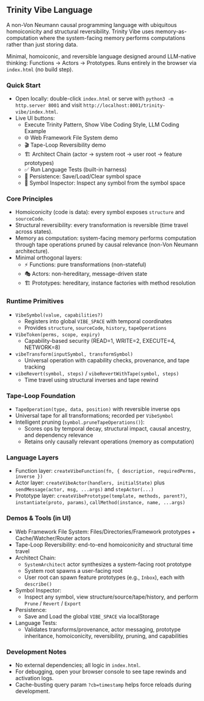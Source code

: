 ## Trinity Vibe Language

A non-Von Neumann causal programming language with ubiquitous homoiconicity and structural reversibility. Trinity Vibe uses memory-as-computation where the system-facing memory performs computations rather than just storing data.

Minimal, homoiconic, and reversible language designed around LLM-native thinking: Functions → Actors → Prototypes. Runs entirely in the browser via `index.html` (no build step).

### Quick Start

- Open locally: double-click `index.html` or serve with `python3 -m http.server 8001` and visit `http://localhost:8001/trinity-vibe/index.html`.
- Live UI buttons:
  - Execute Trinity Pattern, Show Vibe Coding Style, LLM Coding Example
  - 🌐 Web Framework File System demo
  - 🎬 Tape-Loop Reversibility demo
  - 🏗️ Architect Chain (actor → system root → user root → feature prototypes)
  - ✅ Run Language Tests (built-in harness)
  - 💾 Persistence: Save/Load/Clear symbol space
  - 🧭 Symbol Inspector: Inspect any symbol from the symbol space

### Core Principles

- Homoiconicity (code is data): every symbol exposes `structure` and `sourceCode`.
- Structural reversibility: every transformation is reversible (time travel across states).
- Memory as computation: system-facing memory performs computation through tape operations pruned by causal relevance (non-Von Neumann architecture).
- Minimal orthogonal layers:
  - ⚡ Functions: pure transformations (non-stateful)
  - 🎭 Actors: non-hereditary, message-driven state
  - 🏗️ Prototypes: hereditary, instance factories with method resolution

### Runtime Primitives

- `VibeSymbol(value, capabilities?)`
  - Registers into global `VIBE_SPACE` with temporal coordinates
  - Provides `structure`, `sourceCode`, `history`, `tapeOperations`
- `VibeToken(perms, scope, expiry)`
  - Capability-based security (READ=1, WRITE=2, EXECUTE=4, NETWORK=8)
- `vibeTransform(inputSymbol, transformSymbol)`
  - Universal operation with capability checks, provenance, and tape tracking
- `vibeRevert(symbol, steps)` / `vibeRevertWithTape(symbol, steps)`
  - Time travel using structural inverses and tape rewind

### Tape-Loop Foundation

- `TapeOperation(type, data, position)` with reversible inverse ops
- Universal tape for all transformations; recorded per `VibeSymbol`
- Intelligent pruning (`symbol.pruneTapeOperations()`):
  - Scores ops by temporal decay, structural impact, causal ancestry, and dependency relevance
  - Retains only causally relevant operations (memory as computation)

### Language Layers

- Function layer: `createVibeFunction(fn, { description, requiredPerms, inverse })`
- Actor layer: `createVibeActor(handlers, initialState)` plus `sendMessage(actor, msg, ...args)` and `stepActor(...)`
- Prototype layer: `createVibePrototype(template, methods, parent?)`, `instantiate(proto, params)`, `callMethod(instance, name, ...args)`

### Demos & Tools (in UI)

- Web Framework File System: Files/Directories/Framework prototypes + Cache/Watcher/Router actors
- Tape-Loop Reversibility: end-to-end homoiconicity and structural time travel
- Architect Chain:
  - `SystemArchitect` actor synthesizes a system-facing root prototype
  - System root spawns a user-facing root
  - User root can spawn feature prototypes (e.g., `Inbox`), each with `describe()`
- Symbol Inspector:
  - Inspect any symbol, view structure/source/tape/history, and perform `Prune` / `Revert` / `Export`
- Persistence:
  - Save and Load the global `VIBE_SPACE` via localStorage
- Language Tests:
  - Validates transforms/provenance, actor messaging, prototype inheritance, homoiconicity, reversibility, pruning, and capabilities

### Development Notes

- No external dependencies; all logic in `index.html`.
- For debugging, open your browser console to see tape rewinds and activation logs.
- Cache-busting query param `?cb=timestamp` helps force reloads during development.

